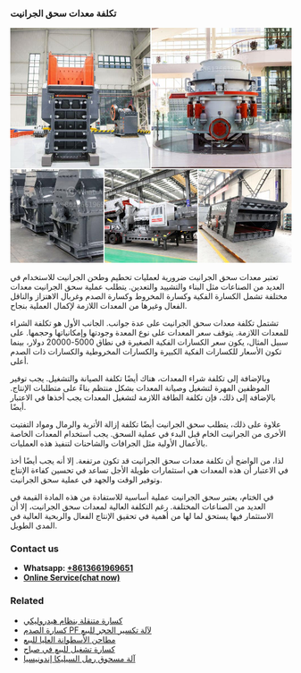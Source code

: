 <h3>تكلفة معدات سحق الجرانيت</h3><img src='1701850806.jpg' alt=''><p>تعتبر معدات سحق الجرانيت ضرورية لعمليات تحطيم وطحن الجرانيت للاستخدام في العديد من الصناعات مثل البناء والتشييد والتعدين. يتطلب عملية سحق الجرانيت معدات مختلفة تشمل الكسارة الفكية وكسارة المخروط وكسارة الصدم وغربال الاهتزاز والناقل الفعال وغيرها من المعدات اللازمة لإكمال العملية بنجاح.</p><p>تشتمل تكلفة معدات سحق الجرانيت على عدة جوانب. الجانب الأول هو تكلفة الشراء للمعدات اللازمة. يتوقف سعر المعدات على نوع المعدة وجودتها وإمكانياتها وحجمها. على سبيل المثال، يكون سعر الكسارات الفكية الصغيرة في نطاق 5000-20000 دولار، بينما تكون الأسعار للكسارات الفكية الكبيرة والكسارات المخروطية والكسارات ذات الصدم أعلى.</p><p>وبالإضافة إلى تكلفة شراء المعدات، هناك أيضًا تكلفة الصيانة والتشغيل. يجب توفير الموظفين المهرة لتشغيل وصيانة المعدات بشكل منتظم بناءً على متطلبات الإنتاج. بالإضافة إلى ذلك، فإن تكلفة الطاقة اللازمة لتشغيل المعدات يجب أخذها في الاعتبار أيضًا.</p><p>علاوة على ذلك، يتطلب سحق الجرانيت أيضًا تكلفة إزالة الأتربة والرمال ومواد التفتيت الأخرى من الجرانيت الخام قبل البدء في عملية السحق. يجب استخدام المعدات الخاصة بالأعمال الأولية مثل الجرافات والشاحنات لتنفيذ هذه العمليات.</p><p>لذا، من الواضح أن تكلفة معدات سحق الجرانيت قد تكون مرتفعة. إلا أنه يجب أيضًا أخذ في الاعتبار أن هذه المعدات هي استثمارات طويلة الأجل تساعد في تحسين كفاءة الإنتاج وتوفير الوقت والجهد في عملية سحق الجرانيت.</p><p>في الختام، يعتبر سحق الجرانيت عملية أساسية للاستفادة من هذه المادة القيمة في العديد من الصناعات المختلفة. رغم التكلفة العالية لمعدات سحق الجرانيت، إلا أن الاستثمار فيها يستحق لما لها من أهمية في تحقيق الإنتاج الفعال والربحية العالية في المدى الطويل.</p><h3>Contact us</h3><ul><li><strong>Whatsapp:&nbsp;<a href="https://wa.me/8613661969651">+8613661969651</a></strong></li><li><a href="https://swt.shibang-china.com/?git&amp;zhl&amp;تكلفة معدات سحق الجرانيت"><strong>Online Service(chat now)</strong></a></li></ul><h3>Related</h3><ul><li><a href='كسارة متنقلة بنظام هيدروليكي.md'>كسارة متنقلة بنظام هيدروليكي</a></li><li><a href='كسارة الصدم PF لآلة تكسير الحجر للبيع.md'>كسارة الصدم PF لآلة تكسير الحجر للبيع</a></li><li><a href='مطاحن الأسطوانة العليا للبيع.md'>مطاحن الأسطوانة العليا للبيع</a></li><li><a href='كسارة تشغيل للبيع في صباح.md'>كسارة تشغيل للبيع في صباح</a></li><li><a href='آلة مسحوق رمل السيليكا إندونيسيا.md'>آلة مسحوق رمل السيليكا إندونيسيا</a></li></ul>